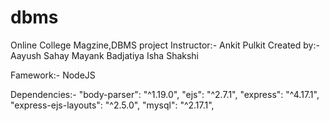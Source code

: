 # dbms
Online College Magzine,DBMS project
Instructor:-
    Ankit Pulkit
Created by:-
    Aayush Sahay
    Mayank Badjatiya
    Isha
    Shakshi

Famework:-
    NodeJS

Dependencies:-
    "body-parser": "^1.19.0",
    "ejs": "^2.7.1",
    "express": "^4.17.1",
    "express-ejs-layouts": "^2.5.0",
    "mysql": "^2.17.1",
